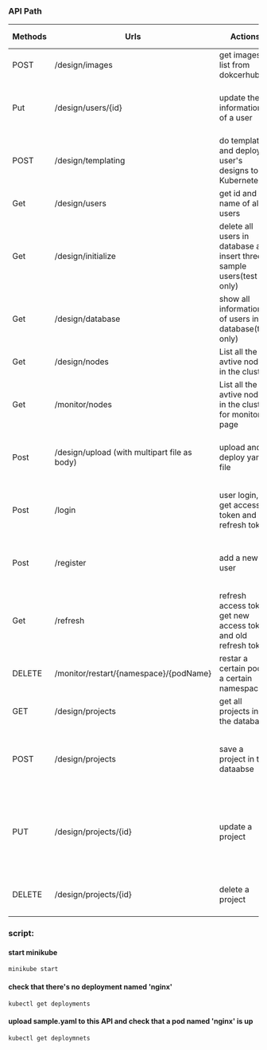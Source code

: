 ### API Path

| Methods | Urls | Actions | Error Response |
| ---------- | ------- | -------- |----------|
| POST | /design/images | get images list from dokcerhub ||
| Put | /design/users/{id} | update the information of a user | 403: User to be updated does not exist |
| POST | /design/templating | do templating and deploy user's designs to Kubernetes| 400: Deploy fail ||
| Get | /design/users | get id and name of all users | - |
| Get | /design/initialize | delete all users in database and insert three sample users(test only) | - |
| Get | /design/database | show all information of users in database(test only) | - |
| Get | /design/nodes | List all the avtive nodes in the cluster | 404: Kubernetes API fail |
| Get | /monitor/nodes | List all the avtive nodes in the cluster for monitor page | 404: Kubernetes API fail |
| Post | /design/upload (with multipart file as body) | upload and deploy yaml file | 404: invalid yaml file/fail to deploy |
| Post | /login | user login, get access token and refresh token | 401: username or password not valid |
| Post | /register | add a new user | 403: username already exist in database |
| Get | /refresh | refresh access token, get new access token and old refresh token | 401: invalid refresh token |
| DELETE | /monitor/restart/{namespace}/{podName} | restar a certain pod in a certain namespace | 404: Kubernetes API fail |
| GET | /design/projects | get all projects in the database | - |
| POST | /design/projects | save a project in the dataabse | 403: invalid project style, missing some keys |
| PUT | /design/projects/{id} | update a project | 403: can not find the project by given id or updated project style is not valid |
| DELETE | /design/projects/{id} | delete a project | 403: can not find the project by given id |



### script:
#### start minikube
`minikube start `
#### check that there's no deployment named 'nginx'
`kubectl get deployments`
#### upload sample.yaml to this API and check that a pod named 'nginx' is up
`kubectl get deploymnets`

